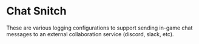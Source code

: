 # Chat Snitch

These are various logging configurations to support sending in-game chat messages to an external collaboration service (discord, slack, etc).
